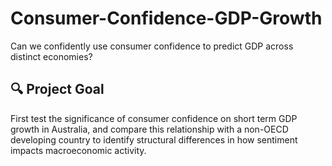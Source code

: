 # Consumer-Confidence-GDP-Growth
Can we confidently use consumer confidence to predict GDP across distinct economies?

## 🔍 Project Goal
First test the significance of consumer confidence on short term GDP growth in Australia, and compare this relationship with a non-OECD developing country to identify structural differences in how sentiment impacts macroeconomic activity.
